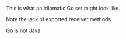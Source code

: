 This is what an idiomatic Go set might look like.

Note the lack of exported receiver methods.

[Go is not Java](https://dev.to/jarrodhroberson/go-is-not-java-1bd8).
